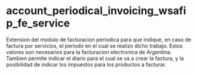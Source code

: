 account_periodical_invoicing_wsafip_fe_service
==============================================
Extension del modulo de facturacion periodica para que indique, en caso de factura por servicios, el periodo
en el cual se realizo dicho trabajo. Estos valores son necesarios para la facturacion electronica de Argentina.
Tambien permite indicar el diario para el cual se va a crear la factura, y la posibilidad de indicar los impuestos
para los productos a facturar.
